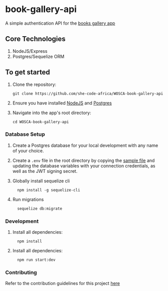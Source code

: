 # book-gallery-api
A simple authentication API for the [books gallery app](https://github.com/she-code-africa/WOSCA-book-gallery)

## Core Technologies
1. NodeJS/Express
2. Postgres/Sequelize ORM


## To get started
1. Clone the repository: 
    ```
    git clone https://github.com/she-code-africa/WOSCA-book-gallery-api
    ```

2. Ensure you have installed [NodeJS](https://nodejs.org/en/) and [Postgres](https://www.postgresql.org/download/)

3. Navigate into the app's root directory: 
    ```
    cd WOSCA-book-gallery-api
    ```

### Database Setup
1. Create a Postgres database for your local development with any name of your choice.

2. Create a `.env` file in the root directory by copying the [sample file](.env.sample) and updating the database variables with your connection credentials, as well as the JWT signing secret.

2. Globally install sequelize cli
    ```
      npm install -g sequelize-cli
    ```
3. Run migrations
    ```
      sequelize db:migrate
    ```

### Development
1. Install all dependencies: 
    ```
      npm install
    ```

2. Install all dependencies: 
    ```
      npm run start:dev
    ```

### Contributing
Refer to the contribution guidelines for this project [here](CONTRIBUTION.md)